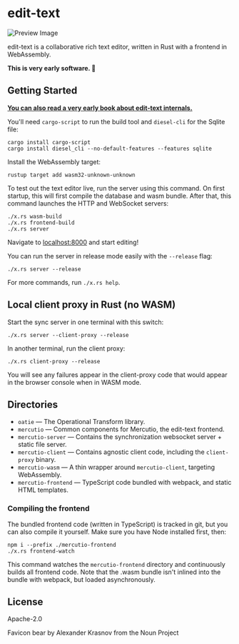 # edit-text

![Preview Image](https://user-images.githubusercontent.com/80639/37248514-50f31bcc-24a2-11e8-9be0-9f7d6132289b.png)

edit-text is a collaborative rich text editor, written in Rust with a frontend in WebAssembly.

**This is very early software. 👶**

## Getting Started

[**You can also read a very early book about edit-text internals.**](http://tcr.github.io/edit-text/)

You'll need `cargo-script` to run the build tool and `diesel-cli` for the Sqlite file:

```
cargo install cargo-script
cargo install diesel_cli --no-default-features --features sqlite
```

Install the WebAssembly target:

```
rustup target add wasm32-unknown-unknown
```

To test out the text editor live, run the server using this command. On first startup, this will first compile the database and wasm bundle. After that, this command launches the HTTP and WebSocket servers:

```
./x.rs wasm-build
./x.rs frontend-build
./x.rs server
```

Navigate to <localhost:8000> and start editing!

You can run the server in release mode easily with the `--release` flag:

```
./x.rs server --release
```

For more commands, run `./x.rs help`.

## Local client proxy in Rust (no WASM)

Start the sync server in one terminal with this switch:

```
./x.rs server --client-proxy --release
```

In another terminal, run the client proxy:

```
./x.rs client-proxy --release
```

You will see any failures appear in the client-proxy code that would appear in the browser console when in WASM mode.

## Directories

* `oatie` — The Operational Transform library.
* `mercutio` — Common components for Mercutio, the edit-text frontend.
* `mercutio-server` — Contains the synchronization websocket server + static file server.
* `mercutio-client` — Contains agnostic client code, including the `client-proxy` binary.
* `mercutio-wasm` — A thin wrapper around `mercutio-client`, targeting WebAssembly.
* `mercutio-frontend` — TypeScript code bundled with webpack, and static HTML templates.

### Compiling the frontend

The bundled frontend code (written in TypeScript) is tracked in git, but you can also compile it yourself. Make sure you have Node installed first, then:

```
npm i --prefix ./mercutio-frontend
./x.rs frontend-watch
```

This command watches the `mercutio-frontend` directory and continuously builds all frontend code. Note that the .wasm bundle isn't inlined into the bundle with webpack, but loaded asynchronously.

## License

Apache-2.0

Favicon bear by Alexander Krasnov from the Noun Project
